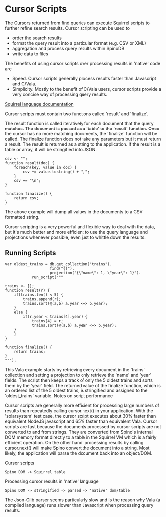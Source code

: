 # Cursor Scripts

The Cursors returned from find queries can execute Squirrel scripts to further refine search results. Cursor scripting can be used to

* order the search results
* format the query result into a particular format (e.g. CSV or XML)
* aggregation and process query results within SpinoDB
* write data to files

The benefits of using cursor scripts over processing results in 'native' code are

* Speed. Cursor scripts generally process results faster than Javascript and C/Vala.
* Simplicity. Mostly to the benefit of C/Vala users, cursor scripts provide a very concise way of processing query results.

[Squirrel language documentation](http://www.squirrel-lang.org/squirreldoc/reference/language.html)

Cursor scripts must contain two functions called 'result' and 'finalize'.

The result function is called iteratively for each document that the query matches. The document is passed as a 'table' to the 'result' function. Once the cursor has no more matching documents, the 'finalize' function will be called. The finalize function does not take any parameters but it must return a result. The result is returned as a string to the application. If the result is a table or array, it will be stringified into JSON.

```
csv <- "";
function result(doc) {
    foreach(key, value in doc) {
        csv += value.tostring() + ",";
    }
    csv += "\n";
}

function finalize() {
    return csv;
}
```

The above example will dump all values in the documents to a CSV formatted string.

Cursor scripting is a very powerful and flexible way to deal with the data, but it's much better and more efficient to use the query language and projections whenever possible, even just to whittle down the results.

## Running Scripts

```
var oldest_trains = db.get_collection("trains").
                    find("{}").
                    projection("{\"name\": 1, \"year\": 1}").
            run_script("""

trains <- [];
function result(r) {
    if(trains.len() < 5) {
        trains.append(r);
        trains.sort(@(a,b) a.year <=> b.year);
    }
    else {
        if(r.year < trains[4].year) {
            trains[4] = r;
            trains.sort(@(a,b) a.year <=> b.year);
    }
    }
}

function finalize() {
    return trains;
}
""");
```

This Vala example starts by retrieving every document in the 'trains' collection and setting a projection to only retrieve the 'name' and 'year' fields. The script then keeps a track of only the 5 oldest trains and sorts them by the 'year' field. The returned value of the finalize function, which is an ordered list of the 5 oldest trains, is stringified and assigned to the 'oldest_trains' variable.
Notes on script performance

Cursor scripts are generally more efficient for processing large numbers of results than repeatedly calling cursor.next() in your application. With the 'solarsystem' test case, the cursor script executes about 30% faster than equivalent NodeJS javascript and 65% faster than equivalent Vala. Cursor scripts are fast because the documents processed by cursor scripts are not converted to and from strings. They are converted from Spino's internal DOM memory format directly to a table in the Squirrel VM which is a fairly efficient operation. On the other hand, processing results by calling cursor.next() will make Spino convert the document into a string. Most likely, the application will parse the document back into an object/DOM.

Cursor scripts 

    Spino DOM -> Squirrel table

Processing cursor results in 'native' language 

    Spino DOM -> stringified -> parsed -> 'native' dom/table

The Json-Glib parser seems particularly slow and is the reason why Vala (a compiled language) runs slower than Javascript when processing query results.
